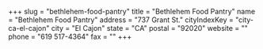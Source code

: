 +++
slug = "bethlehem-food-pantry"
title = "Bethlehem Food Pantry"
name = "Bethlehem Food Pantry"
address = "737 Grant St."
cityIndexKey = "city-ca-el-cajon"
city = "El Cajon"
state = "CA"
postal = "92020"
website = ""
phone = "619 517-4364"
fax = ""
+++
